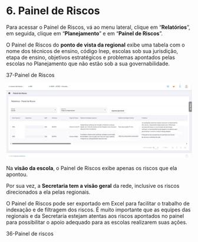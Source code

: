 # 6\. Painel de Riscos

Para acessar o Painel de Riscos, vá ao menu lateral, clique em “**Relatórios**”, em seguida, clique em “**Planejamento**” e em “**Painel de Riscos**”.

O Painel de Riscos do **ponto de vista da regional** exibe uma tabela com o nome dos técnicos de ensino, código Inep, escolas sob sua jurisdição, etapa de ensino, objetivos estratégicos e problemas apontados pelas escolas no Planejamento que não estão sob a sua governabilidade.

37-Painel de Riscos

![37-Painel de Riscos](../assets/sigae/37.png)

Na **visão da escola**, o Painel de Riscos exibe apenas os riscos que ela apontou.

Por sua vez, a **Secretaria tem a visão geral** da rede, inclusive os riscos direcionados a ela pelas regionais.

O Painel de Riscos pode ser exportado em Excel para facilitar o trabalho de indexação e de filtragem dos riscos. É muito importante que as equipes das regionais e da Secretaria estejam atentas aos riscos apontados no painel para possibilitar o apoio adequado para as escolas realizarem suas ações.

36-Painel de riscos
